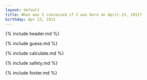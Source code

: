 ```yaml
---
layout: default
title: When was I conceived if I was born on April 23, 1911?
birthday: Apr 23, 1911
---
```


{% include header.md %}

{% include guess.md %}

{% include calculate.md %}

{% include safety.md %}

{% include footer.md %}



